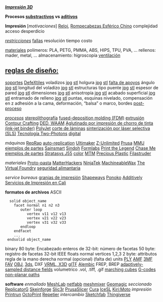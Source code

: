 ***[Impresión 3D](https://www.fablabcali.org/tecnologias-fablab/)***

**Procesos [substractivos](https://medium.com/cnc-life/history-of-cnc-machining-part-1-2a4b290d994d) vs [aditivos](http://www.cnn.com/2014/02/13/tech/innovation/the-night-i-invented-3d-printing-chuck-hall/)**

**Impresión**
[*motivaciones*] [Reloj](http://www.laimer.ch), [Rompecabezas Esférico Chino](https://fab.cba.mit.edu/classes/863.21/CBA/people/lingdong/site/06-3d-print.html)
complejidad
acceso
desperdicio

[*restricciones*](http://www.3dbenchy.com)
[fallas](http://academy.cba.mit.edu/classes/scanning_printing/fail.jpg)
resolución
tiempo
costo

[materiales](https://help.prusa3d.com/en/materials)
polímeros: PLA, PETG, PMMA, ABS, HIPS, TPU, PVA, …
rellenos: mader, metal, …
almacenamiento: higroscopía
[ventilación](http://academy.cba.mit.edu/classes/scanning_printing/emissions.pdf)

## [reglas de diseño:](http://academy.cba.mit.edu/classes/scanning_printing/designrules.jpg)

[soportes](https://n-e-r-v-o-u-s.com/projects/albums/kinematics-link/) [DefeXtiles](https://www.youtube.com/watch?v=gZ_p9o28m5I)
voladizos [jpg](http://academy.cba.mit.edu/classes/scanning_printing/Prusa/overhang.jpg) [stl](http.://academy.cba.mit.edu/classes/scanning_printing/overhang.stl)
holgura [jpg](http://academy.cba.mit.edu/classes/scanning_printing/Prusa/clearance.jpg) [stl](http://academy.cba.mit.edu/classes/scanning_printing/clearance.stl)
[falta de apoyos](https://news.mit.edu/2020/defextiles-leveraging-3d-printer-defect-to-create-quasi-textiles-1020)
ángulo [jpg](http://academy.cba.mit.edu/classes/scanning_printing/Prusa/angle.jpg) [stl](http://academy.cba.mit.edu/classes/scanning_printing/angle.stl)
longitud del voladizo [jpg](http://academy.cba.mit.edu/classes/scanning_printing/Prusa/free.jpg) [stl](http://academy.cba.mit.edu/classes/scanning_printing/free.stl)
estructuras tipo puente [jpg](http://academy.cba.mit.edu/classes/scanning_printing/Prusa/bridging.jpg) [stl](http://academy.cba.mit.edu/classes/scanning_printing/bridging.stl)
espesor de pared [jpg](http://academy.cba.mit.edu/classes/scanning_printing/Form3/thickness.jpg) [stl](http://academy.cba.mit.edu/classes/scanning_printing/thickness.stl)
dimensiones [jpg](http://academy.cba.mit.edu/classes/scanning_printing/Prusa/dimension.jpg) [stl](http://academy.cba.mit.edu/classes/scanning_printing/dimension.stl)
anisotropía [jpg](http://academy.cba.mit.edu/classes/scanning_printing/Prusa/anisotropy.jpg) [stl](http://academy.cba.mit.edu/classes/scanning_printing/anisotropy.stl)
acabado superficial [jpg](http://academy.cba.mit.edu/classes/scanning_printing/Prusa/finish.jpg) [stl](http://academy.cba.mit.edu/classes/scanning_printing/finish.stl)
entramado de relleno [jpg](http://academy.cba.mit.edu/classes/scanning_printing/Prusa/infill.jpg) [stl](http://academy.cba.mit.edu/classes/scanning_printing/infill.stl)
puntas, esquinas
nivelado, compensación en z
adhesión a la cama, deformación, “balsa” o marco, bordes
[post-proceso](http://www.smooth-on.com/Epoxy-Coatings-XTC/c1397_1429/index.html)

[*procesos*](http://www.shapeways.com/materials)
[stereolithografía](http://www.3dsystems.com/3d-printers)
[fused-deposition molding (FDM)](http://www.stratasys.com/3d-printers) [extrusión](http://www.emergingobjects.com/) [Contour Crafting](https://www.contourcrafting.com/)
[DED, WAAM](https://www.google.com/search?q=wire+additive)
[Aglutinado por impresión de chorro de tinta (ink-jet binder)](http://www.3dsystems.com/3d-printers/personal/overview)
[PolyJet](http://www.stratasys.com/polyjet-technology)
[corte de láminas](http://www.mcortechnologies.com/)
[sinterización por láser selectiva (SLS)](https://www.eos.info/systems_solutions/metal/systems_equipment)
[Tecnología Two-Photons](https://www.nanoscribe.com/en/)
[digital](http://cba.mit.edu/events/13.03.scifab/index.html)

*máquinas*
[RepRap](http://reprap.org/) [auto-replication](http://fab.cba.mit.edu/classes/865.18/replication/Jones.pdf)
[Ultimaker](https://ultimaker.com) [Z-Unlimited](http://www.rooiejoris.nl/3d-elephant-petition)
[Prusa](https://www.prusa3d.com) [MMU](https://shop.prusa3d.com/en/upgrades/183-original-prusa-i3-mk25smk3s-multi-material-2s-upgrade-kit-mmu2s.html) [ejemplos de partes](http://academy.cba.mit.edu/classes/scanning_printing/designrules.jpg)
[Sainsmart](https://www.sainsmart.com/collections/3d-printers)
[Sindoh](http://3dprinter.sindoh.com/)
[Formlabs](http://formlabs.com/) [Print the Legend](https://www.netflix.com/title/80005444) [Chase Me](https://formlabs.com/blog/chase-me-3d-printed-film) [ejemplos de partes](http://academy.cba.mit.edu/classes/scanning_printing/Form3/index.html)
[Stratasys J55](https://www.stratasys.com/3d-printers/j55) [color](http://academy.cba.mit.edu/classes/scanning_printing/J55/color.jpg)
[MTM](http://mtm.cba.mit.edu/)
[Precious Plastic](https://preciousplastic.com)
[Filastruder](https://www.filastruder.com)

*materiales*
[Proto-pasta](https://www.proto-pasta.com)
[MatterHackers](https://www.matterhackers.com)
[NinjaTek](https://ninjatek.com)
[MachineableWax](https://machinablewax.com/wax-filament/)
[The Virtual Foundry](https://www.thevirtualfoundry.com/)
[seguridad alimantaria](https://formlabs.com/blog/guide-to-food-safe-3d-printing)

*service bureaus*
[granjas de impresión](https://blog.prusaprinters.org/a-quick-look-to-our-printing-farm/)
[Shapeways](http://www.shapeways.com/)
[Ponoko](https://www.ponoko.com/)
[Additively](https://www.additively.com/en/)
[Servicios de Impresión en Cali](https://www.google.com/search?client=firefox-b-d&q=impresi%C3%B3n+3d+cali)

**formatos de archivos**
ASCII
```
  solid object_name
    facet normal n1 n2 n3
       outer loop
          vertex v11 v12 v13
          vertex v21 v22 v23
          vertex v31 v32 v33
       endloop
    endfacet
    ...
 endsolid object_name
```
binary
80 byte: Encabezado
enteros de 32-bit: número de facetas
50 byte: registro de facetas
32-bit IEEE floats
normal
vertices 1,2,3
2 byte: attributos
regla de la mano derecha
normal (opcional)
(falta de) units
[PLY](http://graphics.stanford.edu/data/3Dscanrep/)
[AMF](https://www.astm.org/Standards/ISOASTM52915.htm) [3MF](http://www.3mf.io/)
[FAV](https://www.fujixerox.com/eng/company/technology/communication/3d/fav.html)
[OBJ](http://usa.autodesk.com/alias/), [3ds](http://usa.autodesk.com/3ds-max/), DXF
[VRML, X3D](http://www.web3d.org/x3d-vrml-most-widely-used-3d-formats)
[glTF](https://www.khronos.org/gltf)
[Alembic](https://www.alembic.io)
FREP, BREP
[adaptively-sampled distance fields](http://cba.mit.edu/docs/theses/13.05.Keeter.pdf)
volumetrico
.vol, .tiff, .gif
[marching cubes](http://academy.cba.mit.edu/classes/scanning_printing/MarchingCubes.pdf)
[G-codes](https://reprap.org/wiki/G-code)
[non-planar paths](https://www.nonplanar.xyz/)

**software**
*enmallado*
[MeshLab](http://www.meshlab.net/) [netfabb](https://www.autodesk.com/products/netfabb/overview) [meshmixer](http://www.meshmixer.com/) [Geomagic](https://www.3dsystems.com/software)
*seccionado*
[ReplicatorG](http://replicat.org/) [Skeinforge](http://reprap.org/wiki/Skeinforge) [Slic3r](http://slic3r.org/) [PrusaSlicer](https://www.prusa3d.com/prusaslicer/) [Cura](http://software.ultimaker.com/) [IceSL](https://icesl.loria.fr) [Kiri:Moto](https://grid.space/kiri)
*impresión*
[Printrun](https://www.pronterface.com) [OctoPrint](https://octoprint.org) [Repetier](https://www.repetier.com)
*intercambio*
[Sketchfab](https://sketchfab.com/) [Thingiverse](https://www.thingiverse.com/)
